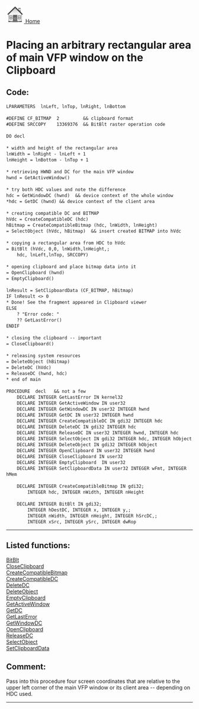 [<img src="../images/home.png"> Home ](https://github.com/VFPX/Win32API)  

# Placing an arbitrary rectangular area of main VFP window on the Clipboard

## Code:
```foxpro  
LPARAMETERS  lnLeft, lnTop, lnRight, lnBottom

#DEFINE CF_BITMAP  2	     && clipboard format
#DEFINE SRCCOPY    13369376  && BitBlt raster operation code

DO decl

* width and height of the rectangular area
lnWidth = lnRight - lnLeft + 1
lnHeight = lnBottom - lnTop + 1

* retrieving HWND and DC for the main VFP window
hwnd = GetActiveWindow()

* try both HDC values and note the difference
hdc = GetWindowDC (hwnd)  && device context of the whole window
*hdc = GetDC (hwnd)	&& device context of the client area
	
* creating compatible DC and BITMAP
hVdc = CreateCompatibleDC (hdc)
hBitmap = CreateCompatibleBitmap (hdc, lnWidth, lnHeight)
= SelectObject (hVdc, hBitmap)  && insert created BITMAP into hVdc

* copying a rectangular area from HDC to hVdc
= BitBlt (hVdc, 0,0, lnWidth,lnHeight,;
	hdc, lnLeft,lnTop, SRCCOPY)

* opening clipboard and place bitmap data into it
= OpenClipboard (hwnd)
= EmptyClipboard()

lnResult = SetClipboardData (CF_BITMAP, hBitmap)
IF lnResult <> 0
* Done! See the fragment appeared in Clipboard viewer
ELSE
	? "Error code: "
	?? GetLastError()
ENDIF

* closing the clipboard -- important
= CloseClipboard()

* releasing system resources
= DeleteObject (hBitmap)
= DeleteDC (hVdc)
= ReleaseDC (hwnd, hdc)
* end of main

PROCEDURE  decl   && not a few
	DECLARE INTEGER GetLastError IN kernel32
	DECLARE INTEGER GetActiveWindow IN user32
	DECLARE INTEGER GetWindowDC IN user32 INTEGER hwnd
	DECLARE INTEGER GetDC IN user32 INTEGER hwnd
	DECLARE INTEGER CreateCompatibleDC IN gdi32 INTEGER hdc
	DECLARE INTEGER DeleteDC IN gdi32 INTEGER hdc
	DECLARE INTEGER ReleaseDC IN user32 INTEGER hwnd, INTEGER hdc
	DECLARE INTEGER SelectObject IN gdi32 INTEGER hdc, INTEGER hObject
	DECLARE INTEGER DeleteObject IN gdi32 INTEGER hObject
	DECLARE INTEGER OpenClipboard IN user32 INTEGER hwnd
	DECLARE INTEGER CloseClipboard IN user32
	DECLARE INTEGER EmptyClipboard  IN user32
	DECLARE INTEGER SetClipboardData IN user32 INTEGER wFmt, INTEGER hMem

	DECLARE INTEGER CreateCompatibleBitmap IN gdi32;
		INTEGER hdc, INTEGER nWidth, INTEGER nHeight

	DECLARE INTEGER BitBlt IN gdi32;
		INTEGER hDestDC, INTEGER x, INTEGER y,;
		INTEGER nWidth, INTEGER nHeight, INTEGER hSrcDC,;
		INTEGER xSrc, INTEGER ySrc, INTEGER dwRop  
```  
***  


## Listed functions:
[BitBlt](../libraries/gdi32/BitBlt.md)  
[CloseClipboard](../libraries/user32/CloseClipboard.md)  
[CreateCompatibleBitmap](../libraries/gdi32/CreateCompatibleBitmap.md)  
[CreateCompatibleDC](../libraries/gdi32/CreateCompatibleDC.md)  
[DeleteDC](../libraries/gdi32/DeleteDC.md)  
[DeleteObject](../libraries/gdi32/DeleteObject.md)  
[EmptyClipboard](../libraries/user32/EmptyClipboard.md)  
[GetActiveWindow](../libraries/user32/GetActiveWindow.md)  
[GetDC](../libraries/user32/GetDC.md)  
[GetLastError](../libraries/kernel32/GetLastError.md)  
[GetWindowDC](../libraries/user32/GetWindowDC.md)  
[OpenClipboard](../libraries/user32/OpenClipboard.md)  
[ReleaseDC](../libraries/user32/ReleaseDC.md)  
[SelectObject](../libraries/gdi32/SelectObject.md)  
[SetClipboardData](../libraries/user32/SetClipboardData.md)  

## Comment:
Pass into this procedure four screen coordinates that are relative to the upper left corner of the main VFP window or its client area -- depending on HDC used.  
  
***  

